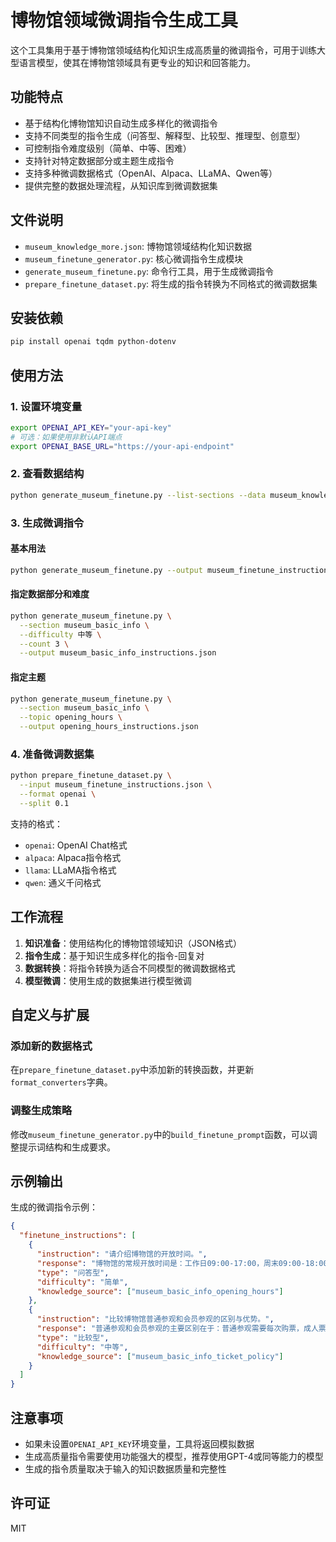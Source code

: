 # 博物馆领域微调指令生成工具

这个工具集用于基于博物馆领域结构化知识生成高质量的微调指令，可用于训练大型语言模型，使其在博物馆领域具有更专业的知识和回答能力。

## 功能特点

- 基于结构化博物馆知识自动生成多样化的微调指令
- 支持不同类型的指令生成（问答型、解释型、比较型、推理型、创意型）
- 可控制指令难度级别（简单、中等、困难）
- 支持针对特定数据部分或主题生成指令
- 支持多种微调数据格式（OpenAI、Alpaca、LLaMA、Qwen等）
- 提供完整的数据处理流程，从知识库到微调数据集

## 文件说明

- `museum_knowledge_more.json`: 博物馆领域结构化知识数据
- `museum_finetune_generator.py`: 核心微调指令生成模块
- `generate_museum_finetune.py`: 命令行工具，用于生成微调指令
- `prepare_finetune_dataset.py`: 将生成的指令转换为不同格式的微调数据集

## 安装依赖

```bash
pip install openai tqdm python-dotenv
```

## 使用方法

### 1. 设置环境变量

```bash
export OPENAI_API_KEY="your-api-key"
# 可选：如果使用非默认API端点
export OPENAI_BASE_URL="https://your-api-endpoint"
```

### 2. 查看数据结构

```bash
python generate_museum_finetune.py --list-sections --data museum_knowledge_more.json
```

### 3. 生成微调指令

#### 基本用法

```bash
python generate_museum_finetune.py --output museum_finetune_instructions.json
```

#### 指定数据部分和难度

```bash
python generate_museum_finetune.py \
  --section museum_basic_info \
  --difficulty 中等 \
  --count 3 \
  --output museum_basic_info_instructions.json
```

#### 指定主题

```bash
python generate_museum_finetune.py \
  --section museum_basic_info \
  --topic opening_hours \
  --output opening_hours_instructions.json
```

### 4. 准备微调数据集

```bash
python prepare_finetune_dataset.py \
  --input museum_finetune_instructions.json \
  --format openai \
  --split 0.1
```

支持的格式：
- `openai`: OpenAI Chat格式
- `alpaca`: Alpaca指令格式
- `llama`: LLaMA指令格式
- `qwen`: 通义千问格式

## 工作流程

1. **知识准备**：使用结构化的博物馆领域知识（JSON格式）
2. **指令生成**：基于知识生成多样化的指令-回复对
3. **数据转换**：将指令转换为适合不同模型的微调数据格式
4. **模型微调**：使用生成的数据集进行模型微调

## 自定义与扩展

### 添加新的数据格式

在`prepare_finetune_dataset.py`中添加新的转换函数，并更新`format_converters`字典。

### 调整生成策略

修改`museum_finetune_generator.py`中的`build_finetune_prompt`函数，可以调整提示词结构和生成要求。

## 示例输出

生成的微调指令示例：

```json
{
  "finetune_instructions": [
    {
      "instruction": "请介绍博物馆的开放时间。",
      "response": "博物馆的常规开放时间是：工作日09:00-17:00，周末09:00-18:00。每周一和春节初一闭馆。特殊节假日会有调整，如国庆节期间为08:30-19:00，中秋节为09:00-17:30。最后入场时间为闭馆前30分钟。",
      "type": "问答型",
      "difficulty": "简单",
      "knowledge_source": ["museum_basic_info_opening_hours"]
    },
    {
      "instruction": "比较博物馆普通参观和会员参观的区别与优势。",
      "response": "普通参观和会员参观的主要区别在于：普通参观需要每次购票，成人票价50元，学生票25元；而会员制度年费200元，提供无限次参观、专属导览和商店折扣等特权。对于经常参观博物馆的访客，会员制度更为经济实惠，且能享受更丰富的博物馆体验和专属服务。",
      "type": "比较型",
      "difficulty": "中等",
      "knowledge_source": ["museum_basic_info_ticket_policy"]
    }
  ]
}
```

## 注意事项

- 如果未设置`OPENAI_API_KEY`环境变量，工具将返回模拟数据
- 生成高质量指令需要使用功能强大的模型，推荐使用GPT-4或同等能力的模型
- 生成的指令质量取决于输入的知识数据质量和完整性

## 许可证

MIT